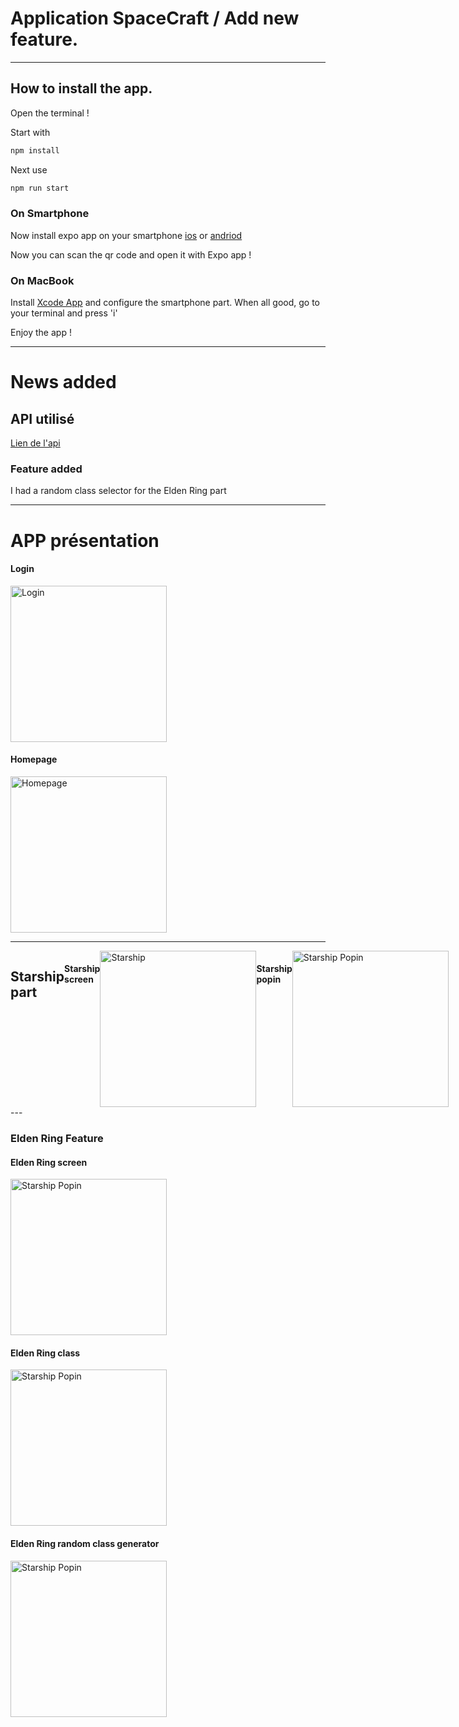 # Application SpaceCraft / Add new feature.

---

## How to install the app.

Open the terminal !

Start with
```bash
npm install
```

Next use
```bash
npm run start
```

### On Smartphone

Now install expo app on your smartphone [ios](https://apps.apple.com/us/app/expo-go/id982107779)
or
[andriod](https://play.google.com/store/apps/details?id=host.exp.exponent&hl=fr&gl=US&pli=1)

Now you can scan the qr code and open it with Expo app !



### On MacBook

Install [Xcode App](https://apps.apple.com/fr/app/xcode/id497799835?mt=12) and configure the smartphone part.
When all good, go to your terminal and press 'i'

Enjoy the app ! 

---

# News added

## API utilisé

[Lien de l'api](https://eldenring.fanapis.com/api/classes)

### Feature added

I had a random class selector for the Elden Ring part

---

# APP présentation

#### Login
<img src="https://github.com/Matthys-Boureau/React-native/blob/main/assets/app-img/login.png" alt="Login" width="250"/>

#### Homepage
<img src="https://github.com/Matthys-Boureau/React-native/blob/main/assets/app-img/homepage.png" alt="Homepage" width="250"/>

---
<div style="display: flex; gap: 32;">

## Starship part
#### Starship screen
<img src="https://github.com/Matthys-Boureau/React-native/blob/main/assets/app-img/starship.png" alt="Starship" width="250"/>

#### Starship popin
<img src="https://github.com/Matthys-Boureau/React-native/blob/main/assets/app-img/starship-popin.png" alt="Starship Popin" width="250"/>

</div>
---

### Elden Ring Feature

#### Elden Ring screen
<img src="https://github.com/Matthys-Boureau/React-native/blob/main/assets/app-img/elden-ring.png" alt="Starship Popin" width="250"/>

#### Elden Ring class
<img src="https://github.com/Matthys-Boureau/React-native/blob/main/assets/app-img/elden-ring-class.png" alt="Starship Popin" width="250"/>

#### Elden Ring random class generator
<img src="https://github.com/Matthys-Boureau/React-native/blob/main/assets/app-img/elden-ring-random.png" alt="Starship Popin" width="250"/>